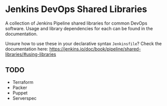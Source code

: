# Jenkins DevOps Shared Libraries

A collection of Jenkins Pipeline shared libraries for common DevOps software. Usage and library dependencies for each can be found in the documentation.

Unsure how to use these in your declarative syntax `Jenkinsfile`? Check the documentation here: https://jenkins.io/doc/book/pipeline/shared-libraries/#using-libraries

## TODO

- Terraform
- Packer
- Puppet
- Serverspec
